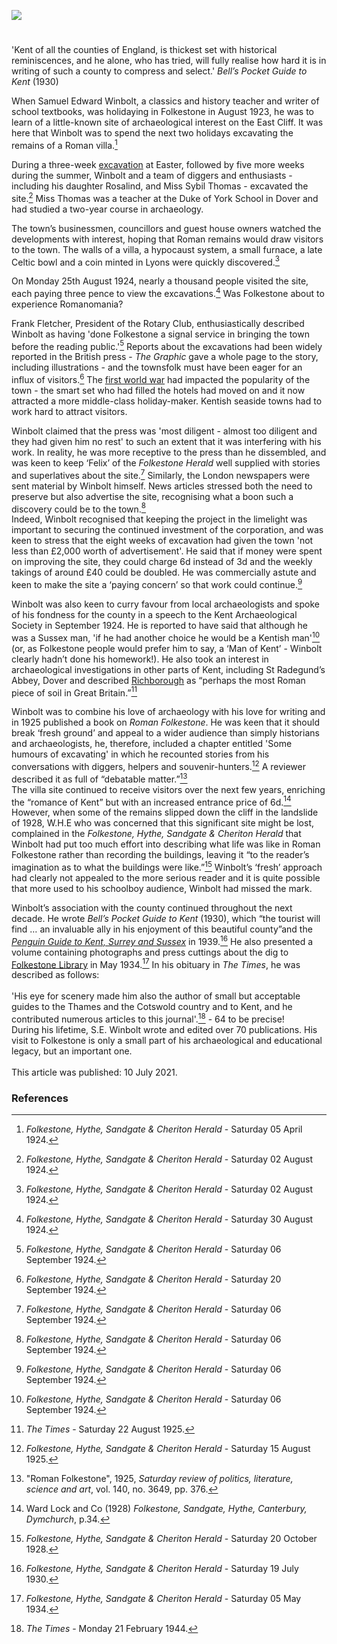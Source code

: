 <a href="https://www.kent-maps.online"><img src="https://www.kent-maps.online/juncture/ve-button.png"></a>
<param ve-config title="S.E. Winbolt (1868-1944)" author="Michelle Crowther" layout="vtl" banner="https://raw.githubusercontent.com/kent-map/images/main/banners/20c.jpg" discription="Michelle Crowther introduces the Folkestone based work of amateur archaeologist and popular writer S.E. Winbolt.">

<!-- Global Entities -->
<param ve-entity eid="Q375314" aliases="Folkestone">
<param ve-entity eid="Q60108798" aliases="Roman Villa">
<param ve-entity eid="Q179224" aliases="Dover">
<param ve-entity eid="Q26672887" aliases="the Duke of Yorks School">
<param ve-entity eid="Q2607619" aliases="Richborough">
<param ve-entity eid="Q7591573" aliases="St Radegund’s Abbey">
<param ve-entity eid="Q26314337" aliases="Folkestone Free Library">

<!-- Base map centred on Bishopbourne -->
<param ve-map center="Q866348" zoom="10.5">

<!-- Historical map layers -->
<param ve-map-layer active allmaps allmaps-id="e2c6c2d2160a2c8b" title="Kent Road Map">

#

'Kent of all the counties of England, is thickest set with historical reminiscences, and he alone, who has tried, will fully realise how hard it is in writing of such a county to compress and select.' _Bell’s Pocket Guide to Kent_ (1930)
<param ve-image url="https://raw.githubusercontent.com/kent-map/images/main/20c/Roman_Folkestone_by_Winbolt_MJC.jpg" label="Roman Folkestone by S.E. Winbolt">

When Samuel Edward Winbolt, a classics and history teacher and writer of school textbooks, was holidaying in Folkestone in August 1923, he was to learn of a little-known site of archaeological interest on the East Cliff. It was here that Winbolt was to spend the next two holidays excavating the remains of a Roman villa.[^ref1]  
<param ve-image url="https://upload.wikimedia.org/wikipedia/commons/b/be/Folkestone_Roman_Villa%2C_Wear_Bay_Road_%28geograph_2573346%29.jpg" label="Folkestone Roman Villa, Wear Bay Road" attribution="Lesley Smith / Folkestone Roman Villa, Wear Bay Road">
<!-- Base map centred on St. Radegund's Abbey -->
<param ve-map center="Q7591573" zoom="12">
<param ve-map center="Q375314" zoom="10">
<param ve-map center="Q60108798" zoom="10">


During a three-week [excavation](https://fmlearnwithobjects.co.uk/questions/romans-0-a-pile-of-old-stones/) at Easter, followed by five more weeks during the summer, Winbolt and a team of diggers and enthusiasts - including his daughter Rosalind, and Miss Sybil Thomas - excavated the site.[^ref2] Miss Thomas was a teacher at the Duke of York School in Dover and had studied a two-year course in archaeology.
<!-- param ve-map center="Q179224" zoom="10" -->
<!-- param ve-map center="Q26672887" zoom="10" -->
<!-- Base map centred on St. Radegund's Abbey -->
<param ve-map center="Q7591573" zoom="12">

The town’s businessmen, councillors and guest house owners watched the developments with interest, hoping that Roman remains would draw visitors to the town. The walls of a villa, a hypocaust system, a small furnace, a late Celtic bowl and a coin minted in Lyons were quickly discovered.[^ref3]  
<param ve-image url="https://upload.wikimedia.org/wikipedia/commons/e/e9/Mosaic_fragment._%28FindID_69499%29.jpg" label="Mosaic fragment" attribution="The Portable Antiquities Scheme/ The Trustees of the British Museum, CC BY-SA 2.0, via Wikimedia Commons">

On Monday 25th August 1924, nearly a thousand people visited the site, each paying three pence to view the excavations.[^ref4]  Was Folkestone about to experience Romanomania?
<param ve-image url="https://upload.wikimedia.org/wikipedia/commons/2/2f/Across_the_site_of_the_Roman_villa_-_panoramio.jpg" label="Across the site of the Roman villa" attribution="Mutzy, CC BY-SA 3.0, via Wikimedia Commons">
<!-- param ve-map center="Q375314" zoom="10" -->
<!-- Base map centred on St. Radegund's Abbey -->
<param ve-map center="Q7591573" zoom="12">

Frank Fletcher, President of the Rotary Club, enthusiastically described Winbolt as having 'done Folkestone a signal service in bringing the town before the reading public.'[^ref5]  Reports about the excavations had been widely reported in the British press  - _The Graphic_ gave a whole page to the story, including illustrations - and the townsfolk must have been eager for an influx of visitors.[^ref6]  The [first world war](20c/20c-folkestone-ww1/) had impacted the popularity of the town - the smart set who had filled the hotels had moved on and it now attracted a more middle-class holiday-maker. Kentish seaside towns had to work hard to attract visitors.
<param ve-entity eid="Q107339143" aliases="Folkestone Rotary Club">
<param ve-map center="Q107339143" zoom="13">

Winbolt claimed that the press was 'most diligent - almost too diligent and they had given him no rest' to such an extent that it was interfering with his work.  In reality, he was more receptive to the press than he dissembled, and was keen to keep ‘Felix’ of the _Folkestone Herald_ well supplied with stories and superlatives about the site.[^ref7]  Similarly, the London newspapers were sent material by Winbolt himself. News articles stressed both the need to preserve but also advertise the site, recognising what a boon such a discovery could be to the town.[^ref8]    
Indeed, Winbolt recognised that keeping the project in the limelight was important to securing the continued investment of the corporation, and was keen to stress that the eight weeks of excavation had given the town 'not less than £2,000 worth of advertisement'.  He said that if money were spent on improving the site, they could charge 6d instead of 3d and the weekly takings of around £40 could be doubled.  He was commercially astute and keen to make the site a ‘paying concern’ so that work could continue.[^ref9]  
<param ve-image url="https://raw.githubusercontent.com/kent-map/images/main/20c/Roman_Folkestone_inside_MJC.jpg" label="Roman Folkestone by S.E. Winbolt">

Winbolt was also keen to curry favour from local archaeologists and spoke of his fondness for the county in a speech to the Kent Archaeological Society in September 1924. He is reported to have said that although he was a Sussex man, 'if he had another choice he would be a Kentish man'[^ref10] (or, as Folkestone people would prefer him to say, a ‘Man of Kent’ - Winbolt clearly hadn’t done his homework!). He also took an interest in archaeological investigations in other parts of Kent, including St Radegund’s Abbey, Dover and described [Richborough](/20c/20c-richborough) as “perhaps the most Roman piece of soil in Great Britain.”[^ref11]
<param ve-image url="https://upload.wikimedia.org/wikipedia/commons/e/e9/Farmhouse%2C_St_Radigund%27s_Abbey_Farm_%28geograph_4901835%29.jpg" label="Farm House at St Radegund’s Abbey" attribution="Ian Capper / Farmhouse, St Radigund's Abbey Farm">
<param ve-map center="Q7591573" zoom="12">
<param ve-map center="Q2607619" zoom="12">

Winbolt was to combine his love of archaeology with his love for writing and in 1925 published a book on _Roman Folkestone_. He was keen that it should break ‘fresh ground’ and appeal to a wider audience than simply historians and archaeologists, he, therefore, included a chapter entitled 'Some humours of excavating' in which he recounted stories from his conversations with diggers, helpers and souvenir-hunters.[^ref12]  A reviewer described it as full of “debatable matter.”[^ref13]   
The villa site continued to receive visitors over the next few years, enriching the “romance of Kent” but with an increased entrance price of 6d.[^ref14] However, when some of the remains slipped down the cliff in the landslide of 1928, W.H.E  who was concerned that this significant site might be  lost, complained in the _Folkestone, Hythe, Sandgate & Cheriton Herald_ that Winbolt had put too much effort into describing what life was like in Roman Folkestone rather than recording the buildings, leaving it “to the reader’s imagination as to what the buildings were like.”[^ref15]  Winbolt’s ‘fresh’ approach had clearly not appealed to the more serious reader and it is quite possible that more used to his schoolboy audience, Winbolt had missed the mark.
<!-- Base map centered on the Duke of Yorks School -->
<param ve-map center="Q26627877" zoom="13">
	
Winbolt’s association with the county continued throughout the next decade. He wrote _Bell’s Pocket Guide to Kent_ (1930), which “the tourist will find … an invaluable ally in his enjoyment of this beautiful county”and the [_Penguin Guide to Kent, Surrey and Sussex_](https://www.bbc.co.uk/news/stories-42425157) in 1939.[^ref16]  He also presented a volume containing photographs and press cuttings about the dig to [Folkestone Library](19c/19c-folkestone-free-library/) in May 1934.[^ref17]  In his obituary in _The Times_, he was described as follows:   
<br>
'His eye for scenery made him also the author of small but acceptable guides to the Thames and the Cotswold country and to Kent, and he contributed numerous articles to this journal'.[^ref18]  - 64 to be precise!    
During his lifetime, S.E. Winbolt wrote and edited over 70 publications. His visit to Folkestone is only a small part of his archaeological and educational legacy, but an important one.
<br><br>
This article was published: 10 July 2021.
<param ve-image url="https://s2.geograph.org.uk/geophotos/06/44/15/6441598_45f93e8d_1024x1024.jpg" label="Folkestone Library" attribution="© Copyright Wayland Smith and licensed for reuse under this Creative Commons Licence.">
<!-- Base map centered on the Duke of Yorks School -->
<param ve-map center="Q26627877" zoom="13">

### References

[^ref1]: _Folkestone, Hythe, Sandgate & Cheriton Herald_ - Saturday 05 April 1924.   
[^ref2]: _Folkestone, Hythe, Sandgate & Cheriton Herald_ - Saturday 02 August 1924.   
[^ref3]: _Folkestone, Hythe, Sandgate & Cheriton Herald_ - Saturday 02 August 1924.   
[^ref4]: _Folkestone, Hythe, Sandgate & Cheriton Herald_ - Saturday 30 August 1924.   
[^ref5]: _Folkestone, Hythe, Sandgate & Cheriton Herald_ - Saturday 06 September 1924.   
[^ref6]: _Folkestone, Hythe, Sandgate & Cheriton Herald_ - Saturday 20 September 1924.   
[^ref7]: _Folkestone, Hythe, Sandgate & Cheriton Herald_ - Saturday 06 September 1924.   
[^ref8]: _Folkestone, Hythe, Sandgate & Cheriton Herald_ - Saturday 06 September 1924.   
[^ref9]: _Folkestone, Hythe, Sandgate & Cheriton Herald_ - Saturday 06 September 1924.   
[^ref10]: _Folkestone, Hythe, Sandgate & Cheriton Herald_ - Saturday 06 September 1924.   
[^ref11]: _The Times_ - Saturday 22 August 1925.   
[^ref12]: _Folkestone, Hythe, Sandgate & Cheriton Herald_ - Saturday 15 August 1925.   
[^ref13]: "Roman Folkestone", 1925, _Saturday review of politics, literature, science and art_, vol. 140, no. 3649, pp. 376.   
[^ref14]: Ward Lock and Co (1928) _Folkestone, Sandgate, Hythe, Canterbury, Dymchurch_, p.34.   
[^ref15]: _Folkestone, Hythe, Sandgate & Cheriton Herald_ - Saturday 20 October 1928.   
[^ref16]: _Folkestone, Hythe, Sandgate & Cheriton Herald_ - Saturday 19 July 1930.   
[^ref17]: _Folkestone, Hythe, Sandgate & Cheriton Herald_ - Saturday 05 May 1934.   
[^ref18]: _The Times_ - Monday 21 February 1944.
